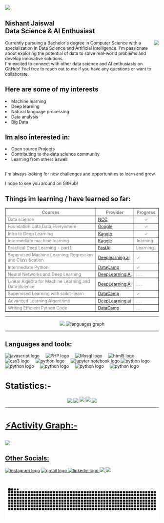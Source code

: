 ![](https://komarev.com/ghpvc/?username=Uknowme-h&label=PROFILE+VIEWS&base=50&abbreviated=true&color=blue&style=plastic)
###
<h2 align="left">Nishant Jaiswal <br> Data Science & AI Enthusiast</h2>  <img align="right" height="150" src="https://media1.tenor.com/m/0tALo4VGqTcAAAAC/hello-halloween.gif"/>
<p align="left"> Currently pursuing a Bachelor's degree in Computer Science with a specialization in Data Science and Artificial Intelligence. I'm passionate about exploring the potential of data to solve real-world problems and develop innovative solutions.<br>
I'm excited to connect with other data science and AI enthusiasts on GitHub!
Feel free to reach out to me if you have any questions or want to collaborate.</p>
<h2 align="left"> Here are some of my interests</h2>
<li>Machine learning</li>
<li>Deep learning</li>
<li>Natural language processing</li>
<li>Data analysis</li>
<li>Big Data</li>
<h2 align="left"> Im also interested in:</h2>
<li>Open source Projects</li>
<li>Contributing to the data science community</li>
<li>Learning from others aswell</li>
<br>
<p align="left"> I'm always looking for new challenges and opportunities to learn and grow.<br>

I hope to see you around on GitHub! </p>
<h2 align="left">Things im learning / have learned so far:</h2>
<table border = 1px style = "color : grey">
<tr>
  <th>Courses</th>
  <th>Provider</th>
  <th>Progress</th>
</tr>
  <tr>
    <td>Data science</td>
    <td><a href= "https://www.nccedu.com/qualifications/fundamentals/data-science/" target="_blank" >NCC</a></td>
    <td align="center">&#10003;</td>
  </tr>
  <tr>
    <td>Foundation:Data,Data,Everywhere</td>
    <td><a href ="https://www.coursera.org/account/accomplishments/verify/HG4T2XKV9VBJ?utm_source=link&utm_medium=certificate&utm_content=cert_image&utm_campaign=pdf_header_button&utm_product=course" target="_blank" > Google</a>
    </td>
    <td align="center">&#10003;</td>
    </tr>
  <tr>
  <td>Intro to Deep Learning</td>
  <td><a href ="https://www.kaggle.com/learn/certification/nishantjswl/intro-to-machine-learning" >Kaggle</a></td>
  <td align="center">&#10003;</td> 
</tr>
  <tr>
  <td>Intermediate machine learning</td>
  <td><a href ="https://www.kaggle.com/learn/certification/nishantjswl/intro-to-machine-learning" >Kaggle</a></td>
  <td align="center">learning..</td> 
</tr>
  <tr>
    <td>Practical Deep Learning - part1</td>
    <td><a href = "https://course.fast.ai/" target="_blank">FastAi</a></td>
    <td>Learning..</td>
  </tr>
   <tr>
    <td>Supervised Machine Learning: Regression and Classification</td>
    <td><a href = "https://coursera.org/share/f37d3ccf62ced39df6486ddf976c65a4" target="_blank">Deeplearning.ai</a></td>
    <td>&#10003;</td>
  </tr>
  <tr>
    <td>Intermediate Python</td>
    <td><a href = "https://www.datacamp.com/completed/statement-of-accomplishment/course/88c0d9689d5fecfba43275b0b4756ccd3980042f" target="_blank">DataCamp</a></td>
    <td>&#10003;</td>
  </tr>
  </tr>
  <tr>
    <td>Neural Networks and Deep Learning</td>
    <td><a href = "https://www.coursera.org/specializations/deep-learning" target="_blank">DeepLearning.Ai</a></td>
    <td>. . .</td>
  </tr>
  </tr>
  <tr>
    <td>Linear Algebra for Machine Learning and Data Science
</td>
    <td><a href = "https://www.coursera.org/specializations/mathematics-for-machine-learning-and-data-science" target="_blank">DeepLearning.Ai</a></td>
    <td>. . .</td>
  </tr>

  <tr>
    <td>Supervised Learning with scikit-learn</td>
    <td><a href="https://campus.datacamp.com/courses/supervised-learning-with-scikit-learn/">DataCamp</a></td>
    <td>&#10003;</td>
  </tr>
  <tr>
    <td>Advanced Learning Algorithms</td>
    <td><a href="DeepLearning.ai">DeepLearning.ai</a></td>
    <td>. . .</td>
  </tr>

  <tr>
    <td>Writing Efficient Python Code</td>
    <td><a href = "https://campus.datacamp.com/"> DataCamp</a></td>
    <td> . . . </td>
  </tr>
  

</table>
<hr>
<div align="center">
  <img src="https://github-readme-streak-stats.herokuapp.com?user=Uknowme-h&theme=highcontrast&mode=weekly)](https://git.io/streak-stats"  />
  <img src="https://github-readme-stats.vercel.app/api/top-langs?username=Uknowme-h&locale=en&hide_title=false&layout=compact&card_width=320&langs_count=5&theme=highcontrast&hide_border=false" height="195" alt="languages graph"  />
</div>
<hr>

<h2 align="left">Languages and tools:</h2>
<div align="left">
  <img src="https://cdn.jsdelivr.net/gh/devicons/devicon/icons/javascript/javascript-original.svg" height="30" alt="javascript logo"  />
  <img width="12" />
  <img src="https://www.svgrepo.com/show/452088/php.svg" height="30" alt="PHP logo"  />
  <img width="12" />
  <img src="https://www.vectorlogo.zone/logos/mysql/mysql-ar21.svg" height="30" alt="Mysql logo"  />
  <img width="12" />
  <img src="https://cdn.jsdelivr.net/gh/devicons/devicon/icons/html5/html5-original.svg" height="30" alt="html5 logo"  />
  <img width="12" />
  <img src="https://cdn.jsdelivr.net/gh/devicons/devicon/icons/css3/css3-original.svg" height="30" alt="css3 logo"  />
  <img width="12" />
  <img src="https://cdn.jsdelivr.net/gh/devicons/devicon/icons/python/python-original.svg" height="30" alt="python logo"  />
  <img width="12" />
  <img src="https://upload.wikimedia.org/wikipedia/commons/thumb/3/38/Jupyter_logo.svg/66px-Jupyter_logo.svg.png" height="30" alt="jupyter notebook logo"  />
  <img src="https://www.vectorlogo.zone/logos/java/java-ar21.svg" height="30" alt="python logo"  />
  <img width="12" />
  <img src="https://cdn.worldvectorlogo.com/logos/c--4.svg" height="30" alt="python logo"  />
  <img width="12" />
  <img src="https://github.com/Uknowme-h/Uknowme-h/assets/152166858/195990e7-d708-4193-a38b-5828e10acf99" height="30" alt="python logo"  />
  <img width="12" />
  <img src="https://cdn.worldvectorlogo.com/logos/react-2.svg" height="30" alt="python logo"  />
  <img width="12" />
  <img src="https://upload.wikimedia.org/wikipedia/commons/4/4c/Typescript_logo_2020.svg" height="30" alt="python logo"  />
  <img width="12" />
</div>

# Statistics:-
<div align="center">
<a href="https://github.com/Uknowme-h">
<img align="center" src="http://github-profile-summary-cards.vercel.app/api/cards/stats?username=Uknowme-h&theme=tokyonight" height="190em">
<img align="center" src="http://github-profile-summary-cards.vercel.app/api/cards/most-commit-language?username=Uknowme-h&theme=tokyonight" height="190em">
<img align="" src="http://github-profile-summary-cards.vercel.app/api/cards/repos-per-language?username=Uknowme-h&theme=tokyonight" height="190em">
<img src="http://github-profile-summary-cards.vercel.app/api/cards/productive-time?username=Uknowme-h&theme=tokyonight&utcOffset=8" height="190em">
<img align="center" src="http://github-profile-summary-cards.vercel.app/api/cards/profile-details?username=Uknowme-h&theme=tokyonight" height="190em">
</div>

---
<h1 align="left">⚡Activity Graph:-</h1>
<img align="center" src="https://github-readme-activity-graph.vercel.app/graph?username=Uknowme-h&theme=tokyo-night"/>

###
<h2 align="left">Other Socials:</h2>
<div align="left">
  <a href= "https://www.instagram.com/tf_ulookin._.at/" target="_blank" ><img src="https://upload.wikimedia.org/wikipedia/commons/9/96/Instagram.svg" height="35" alt="instagram logo" /></a>
 <a href="https://www.kaggle.com/nishantjswl" target="_blank" ><img src="https://www.vectorlogo.zone/logos/kaggle/kaggle-ar21.svg" height="35" alt="gmail logo" /> </a>
 <a href="https://www.linkedin.com/in/nishant-jaiswal-49a347278/" target="_blank"> <img src="https://upload.wikimedia.org/wikipedia/commons/8/81/LinkedIn_icon.svg" height="35" alt="linkedin logo" /> </a>
 <a href = "https://twitter.com/a_p_p_l_e0_0" target="_blank" ><img src = "https://uxwing.com/wp-content/themes/uxwing/download/brands-and-social-media/x-social-media-round-icon.png" height="35"> </a>
 <a href = "https://huggingface.co/Uknowme-h" target="_blank" ><img src = "https://huggingface.co/datasets/huggingface/brand-assets/resolve/main/hf-logo-pirate.svg" height="35"> </a>
</div>

###

<br clear="both">

<img src="https://raw.githubusercontent.com/Uknowme-h/Uknowme-h/output/snake.svg" alt="Snake animation" />

###
